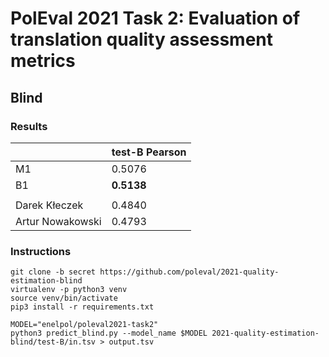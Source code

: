# PolEval 2021 Task 2: Evaluation of translation quality assessment metrics

## Blind

### Results

|                  | test-B Pearson |
|------------------|----------------|
| M1               | 0.5076         |
| B1               | **0.5138**  |
|||
| Darek Kłeczek    | 0.4840         |
| Artur Nowakowski | 0.4793         |

### Instructions

```shell
git clone -b secret https://github.com/poleval/2021-quality-estimation-blind
virtualenv -p python3 venv
source venv/bin/activate
pip3 install -r requirements.txt
```

```shell
MODEL="enelpol/poleval2021-task2"
python3 predict_blind.py --model_name $MODEL 2021-quality-estimation-blind/test-B/in.tsv > output.tsv
```